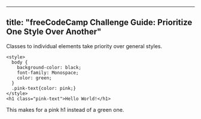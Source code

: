 
---
title: "freeCodeCamp Challenge Guide: Prioritize One Style Over Another"
---

Classes to individual elements take priority over general styles.

    <style>
      body {
        background-color: black;
        font-family: Monospace;
        color: green;
      }
      .pink-text{color: pink;}
    </style>
    <h1 class="pink-text">Hello World!</h1>

This makes for a pink h1 instead of a green one.
